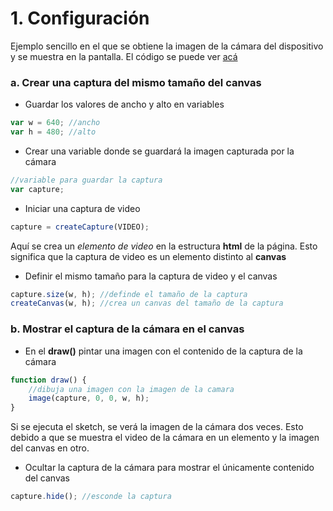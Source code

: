 # 1. Configuración

Ejemplo sencillo en el que se obtiene la imagen de la cámara del dispositivo y se muestra en la pantalla. El código se puede ver [acá](https://editor.p5js.org/laurajunco/sketches/H1InUO9jQ)

### a. Crear una captura del mismo tamaño del canvas

* Guardar los valores de ancho y alto en variables 

```javascript
var w = 640; //ancho
var h = 480; //alto
```

* Crear una variable donde se guardará la imagen capturada por la cámara

```javascript
//variable para guardar la captura
var capture; 
```

* Iniciar una captura de video

```javascript
capture = createCapture(VIDEO);
```

Aquí se crea un _elemento de video_ en la estructura **html** de la página. Esto significa que la captura de video es un elemento distinto al **canvas**

* Definir el mismo tamaño para la captura de video y el canvas

```javascript
capture.size(w, h); //definde el tamaño de la captura
createCanvas(w, h); //crea un canvas del tamaño de la captura
```

### b. Mostrar el captura de la cámara en el canvas

* En el **draw\(\)** pintar una imagen con el contenido de la captura de la cámara

```javascript
function draw() {
    //dibuja una imagen con la imagen de la camara
    image(capture, 0, 0, w, h); 
}
```

Si se ejecuta el sketch, se verá la imagen de la cámara dos veces. Esto debido a que se muestra el video de la cámara en un elemento y la imagen del canvas en otro.

* Ocultar la captura de la cámara para mostrar el únicamente contenido del canvas

```javascript
capture.hide(); //esconde la captura
```



